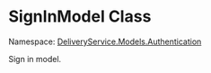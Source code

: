 # SignInModel Class 

Namespace: [DeliveryService.Models.Authentication](DeliveryService.Models.Authentication.md)

Sign in model.
